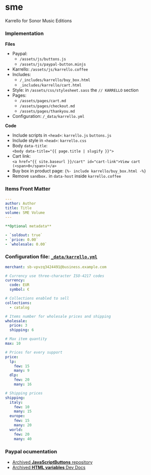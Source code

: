 # sme
Karrello for Sonor Music Editions

### Implementation

**Files**

- Paypal:  
  - `/assets/js/buttons.js`
  - `/assets/js/paypal-button.minjs`
- Karrello: `/assets/js/karrello.coffee`
- Includes:  
  - `/_includes/karrello/buy_box.html`
  - `_includes/karrello/cart.html`
- Style: in `/assets/css/stylesheet.sass` the `// KARRELLO` section
- Pages:  
  - `/assets/pages/cart.md`
  - `/assets/pages/checkout.md`
  - `/assets/pages/thankyou.md`
- Configuration: `/_data/karrello.yml`

**Code**

- Include scripts in `<head>`: `karrello.js` `buttons.js`
- Include style in `<head>`: `karrello.css`
- Body `data-title`:  
  `<body data-title="{{ page.title | slugify }}">`
- Cart link:  
  `<a href="{{ site.baseurl }}/cart" id="cart-link">View cart (<span>0</span>)</a>`
- Buy box in product page: `{%- include karrello/buy_box.html -%}`
- Remove `sandbox.` in `data-host` inside `karrello.coffee`

### Items Front Matter

```yml
---
author: Author
title: Title
volume: SME Volume
---

**Optional metadata**

- `soldout: true`
- `price: 0.00`
- `wholesale: 0.00`
```

### Configuration file: [`_data/karrello.yml`](https://github.com/karrello/sme/blob/main/_data/karrello.yml)

```yml
merchant: sb-vpvzq3424491@business.example.com

# Currency use three-character ISO-4217 codes
currency:
  code: EUR
  symbol: €

# Collections enabled to sell
collections:
  - catalog

# Items number for wholesale prices and shipping
wholesale:
  price: 3
  shipping: 6

# Max item quantity
max: 10

# Prices for every support
price:
  lp:
    few: 15
    many: 9
  dlp:
    few: 20
    many: 16

# Shipping prices
shipping:
  italy:
    few: 10
    many: 15
  europe:
    few: 15
    many: 20
  world:
    few: 20
    many: 40
```

### Paypal ocumentation

- [Archived **JavaScriptButtons** repository](https://web.archive.org/web/20161004203013/https://github.com/paypal/JavaScriptButtons)
- [Archived **HTML variables** Dev Docs](https://web.archive.org/web/20161227211543/https://developer.paypal.com/docs/classic/paypal-payments-standard/integration-guide/Appx_websitestandard_htmlvariables/)